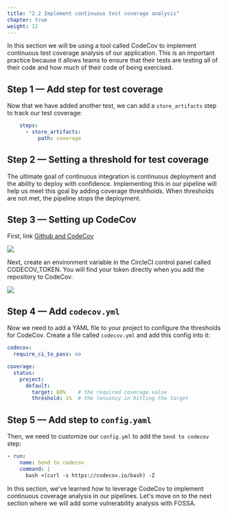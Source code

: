 ```yaml
---
title: "2.2 Implement continuous test coverage analysis"
chapter: true
weight: 12
---
```


In this section we will be using a tool called CodeCov to implement continuous test coverage analysis of our application. This is an important practice because it allows teams to ensure that their tests are testing all of their code and how much of their code of being exercised. 

## Step 1 &mdash; Add step for test coverage

Now that we have added another test, we can add a `store_artifacts` step to track our test coverage:

```YAML
    steps:
      - store_artifacts:
          path: coverage
```

## Step 2 &mdash; Setting a threshold for test coverage

The ultimate goal of continuous integration is continuous deployment and the ability to deploy with confidence. Implementing this in our pipeline will help us meet this goal by adding coverage threshholds. When thresholds are not met, the pipeline stops the deployment.

## Step 3 &mdash; Setting up CodeCov

First, link [Github and CodeCov](https://codecov.io/gh)

![](https://res.cloudinary.com/practicaldev/image/fetch/s--OLqX5Cx6--/c_limit%2Cf_auto%2Cfl_progressive%2Cq_auto%2Cw_880/https://cdn-images-1.medium.com/max/5424/1%2ACRJK8E1Vxa4ZaApgLbZI0w.png)

Next, create an environment variable in the CircleCI control panel called CODECOV_TOKEN. You will find your token directly when you add the repository to CodeCov.

![](https://res.cloudinary.com/practicaldev/image/fetch/s--3K3VQSMY--/c_limit%2Cf_auto%2Cfl_progressive%2Cq_auto%2Cw_880/https://cdn-images-1.medium.com/max/4096/1%2Awc9DhJlo4GVU0FmGCFY6pQ.png)

## Step 4 &mdash; Add `codecov.yml`

Now we need to add a YAML file to your project to configure the thresholds for CodeCov. Create a file called `codecov.yml` and add this config into it:

```YAML
codecov:
  require_ci_to_pass: no

coverage:
  status:
    project:
      default:
        target: 80%    # the required coverage value
        threshold: 1%  # the leniency in hitting the target
```

## Step 5 &mdash; Add step to `config.yaml`

Then, we need to customize our `config.yml` to add the `Send to codecov` step:

```YAML
- run:
    name: Send to codecov
    command: |
      bash <(curl -s https://codecov.io/bash) -Z
```

In this section, we've learned how to leverage CodeCov to implement continuous coverage analysis in our pipelines. Let's move on to the next section where we will add some vulnerability analysis with FOSSA. 